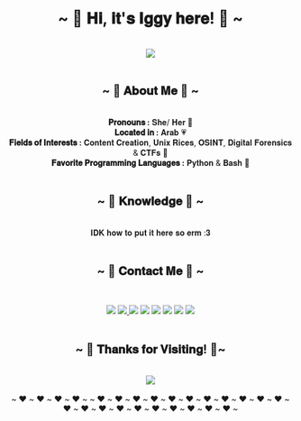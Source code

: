 <body>
   <h1 align="center">~ 🌼 𝐇𝐢, 𝐢𝐭'𝐬 𝐈𝐠𝐠𝐲 𝐡𝐞𝐫𝐞! 🌼 ~</h1>
   <br>
   <div align="center">
      <img src="https://media.giphy.com/media/AFdcYElkoNAUE/giphy.gif"> 
   </div>
   <br>
   <div align="center">
      <h2>~ 🦋 𝐀𝐛𝐨𝐮𝐭 𝐌𝐞 🦋 ~</h2>
      <br>
      <b>𝐏𝐫𝐨𝐧𝐨𝐮𝐧𝐬 :</b> 𝐒𝐡𝐞/ 𝐇𝐞𝐫 🥂
      <br>
      <b>𝐋𝐨𝐜𝐚𝐭𝐞𝐝 𝐢𝐧 :</b> 𝐀𝐫𝐚𝐛 💗
      <br>
      <b>𝐅𝐢𝐞𝐥𝐝𝐬 𝐨𝐟 𝐈𝐧𝐭𝐞𝐫𝐞𝐬𝐭𝐬 :</b> 𝐂𝐨𝐧𝐭𝐞𝐧𝐭 𝐂𝐫𝐞𝐚𝐭𝐢𝐨𝐧, 𝐔𝐧𝐢𝐱 𝐑𝐢𝐜𝐞𝐬, 𝐎𝐒𝐈𝐍𝐓, 𝐃𝐢𝐠𝐢𝐭𝐚𝐥 𝐅𝐨𝐫𝐞𝐧𝐬𝐢𝐜𝐬 & 𝐂𝐓𝐅𝐬 🚀
      <br>
      <b>𝐅𝐚𝐯𝐨𝐫𝐢𝐭𝐞 𝐏𝐫𝐨𝐠𝐫𝐚𝐦𝐦𝐢𝐧𝐠 𝐋𝐚𝐧𝐠𝐮𝐚𝐠𝐞𝐬 :</b> 𝐏𝐲𝐭𝐡𝐨𝐧 & 𝐁𝐚𝐬𝐡 🧸
      <br>
      <br>
   </div>
   <div align="center">
      <h2 align="center">            ~ 💫 𝐊𝐧𝐨𝐰𝐥𝐞𝐝𝐠𝐞 💫 ~</h2>
      <br>
      𝐈𝐃𝐊 𝐡𝐨𝐰 𝐭𝐨 𝐩𝐮𝐭 𝐢𝐭 𝐡𝐞𝐫𝐞 𝐬𝐨 𝐞𝐫𝐦 :𝟑
      <br>
      <br>
   </div>
   <div align="center">
      <h2 align="center">           ~ 🌵 𝐂𝐨𝐧𝐭𝐚𝐜𝐭 𝐌𝐞 🌵 ~</h2>
      <br>
      <p align="center">
         <a href="https://twitter.com/the1gbot" target="_blank"><img src="https://img.shields.io/badge/Twitter%20-%231DA1F2.svg?&style=for-the-badge&logo=Twitter&logoColor=white"/></a>
         <a href="https://www.youtube.com/@1gbot?sub_confirmation=1" target="_blank"><img src="https://img.shields.io/badge/Youtube%20-%23FF0000.svg?&style=for-the-badge&logo=YouTube&logoColor=white"/>
         <a href="https://www.snapchat.com/add/404" target="_blank"><img src="https://img.shields.io/badge/Snapchat%20-%23FFFC00.svg?&style=for-the-badge&logo=Snapchat&logoColor=white"/></a>
         <a href="https://discordapp.com/users/1gbot#8835" target="_blank"><img src="https://img.shields.io/badge/Discord%20-%237289DA.svg?&style=for-the-badge&logo=Discord&logoColor=white"/></a>
         <a href="https://steamcommunity.com/id/the1gbot/" target="_blank"><img src="https://img.shields.io/badge/Steam%20-%23000000.svg?&style=for-the-badge&logo=steam&logoColor=white"/></a>
         <a href="https://instagram.com/1gbot" target="_blank"><img src="https://img.shields.io/badge/Instagram%20-%23E4405F.svg?&style=for-the-badge&logo=Instagram&logoColor=white"/></a>
         <a href="https://www.twitch.tv/the1gbot" target="_blank"><img src="https://img.shields.io/badge/Twitch%20-%239146FF.svg?&style=for-the-badge&logo=Twitch&logoColor=white"/></a>
         <a href="https://www.buymeacoffee.com/1gbot" target="_blank"><img src="https://img.shields.io/badge/Buy%20Me%20a%20Coffee-ffdd00?style=for-the-badge&logo=buy-me-a-coffee&logoColor=black"/></a>
         <br>
         <br>
   </div>
   <div align="center">
      <h2 align="center">~ 🐥 𝐓𝐡𝐚𝐧𝐤𝐬 𝐟𝐨𝐫 𝐕𝐢𝐬𝐢𝐭𝐢𝐧𝐠! 🐥~</h2>
   </div>
   <br>
   <div align="center">
      <img src="https://media.giphy.com/media/tUQqF6Ct1u7EQ/giphy.gif">
   </div>
   <div align="center"> 
      <br>
      ~ ❤️ ~ ❤️ ~ ❤️ ~ ❤️ ~ ~ ❤️ ~ ❤️ ~ ❤️ ~ ❤️ ~ ❤️ ~ ❤️ ~ ❤️ ~ ❤️ ~ ❤️ ~ ❤️ ~ ❤️ ~ ❤️ ~ ❤️ ~ ❤️ ~ ❤️ ~ ❤️ ~ ❤️ ~ ❤️ ~ ❤️ ~ ❤️ ~ ❤️ ~
   </div>
</body>
